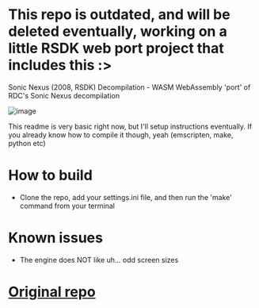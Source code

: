 # This repo is outdated, and will be deleted eventually, working on a little RSDK web port project that includes this :>

Sonic Nexus (2008, RSDK) Decompilation - WASM
WebAssembly 'port' of RDC's Sonic Nexus decompilation

![image](https://github.com/Jd-1206/Sonic-Nexus-WASM/assets/104047615/4a8e1e82-bc29-4c8a-a8f5-a81682e91350)

This readme is very basic right now, but I'll setup instructions eventually. If you already know how to compile it though, yeah (emscripten, make, python etc)

# How to build
* Clone the repo, add your settings.ini file, and then run the 'make' command from your terminal

# Known issues
* The engine does NOT like uh... odd screen sizes

# [Original repo](https://github.com/Rubberduckycooly/Sonic-Nexus-Decompilation)
